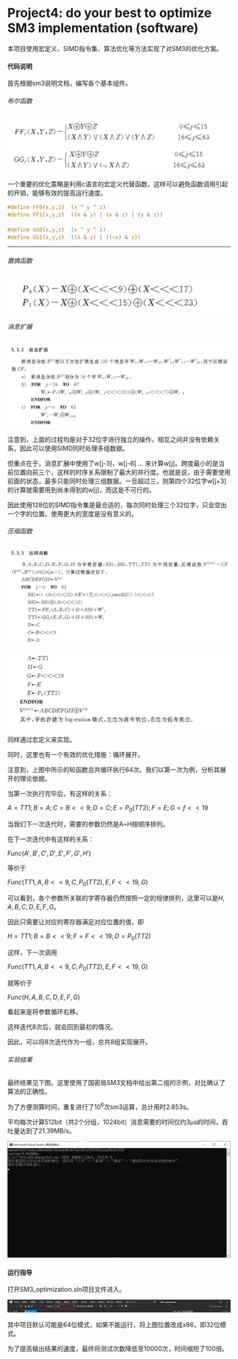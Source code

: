# Project4: do your best to optimize SM3 implementation (software)

本项目使用宏定义、SIMD指令集、算法优化等方法实现了对SM3的优化方案。

#### 代码说明

首先根据sm3说明文档，编写各个基本组件。

###### 布尔函数

![1](./p1.png)

一个重要的优化策略是利用c语言的宏定义代替函数，这样可以避免函数调用引起的开销，能够有效的提高运行速度。

```c
#define FF0(x,y,z)  (x ^ y ^ z)
#define FF1(x,y,z)  ((x & y) | (x & z) | (y & z))

#define GG0(x,y,z)  (x ^ y ^ z)
#define GG1(x,y,z)  ((x & y) | ((~x) & z))
```

------

###### 置换函数

![2](./p2.png)

###### 消息扩展

![3](./p3.png)

注意到，上面的过程均是对于32位字进行独立的操作，相互之间并没有依赖关系，因此可以使用SIMD同时处理多组数据。

但重点在于，消息扩展中使用了w[j-3]，w[j-6] ... 来计算w[j]。跨度最小的是当前位置向前三个，这样的时序关系限制了最大的并行度。也就是说，由于需要使用前面的状态，最多只能同时处理三组数据。一旦超过三，则第四个32位字w[j+3]的计算就需要用到尚未得到的w[j]，而这是不可行的。

因此使用128位的SIMD指令集是最合适的，每次同时处理三个32位字，只会空出一个字的位置。使用更大的宽度是没有意义的。

###### 压缩函数

![4](./p4.png)

![5](./p5.png)

同样通过宏定义来实现。

同时，这里也有一个有效的优化措施：循环展开。

注意到，上图中所示的轮函数总共循环执行64次。我们以第一次为例，分析其展开的理论依据。

当第一次执行完毕后，有这样的关系：

$A=TT1;B=A;C=B<<9;D=C;E=P_0(TT2);F=E;G=f<<19$

当我们下一次迭代时，需要的参数仍然是A~H按顺序排列。

在下一次迭代中有这样的关系：

$Func(A',B',C',D',E',F',G',H')$

等价于

$Func(TT1,A,B<<9,C,P_0(TT2),E,F<<19,G)$

可以看到，各个参数所关联的字寄存器仍然按照一定的规律排列，这里可以是$H,A,B,C,D,E,F,G$。

因此只需要让对应的寄存器满足对应位置的值，即

$H=TT1;B=B<<9;F=F<<19;D=P_0(TT2)$

这样，下一次调用

$Func(TT1,A,B<<9,C,P_0(TT2),E,F<<19,G)$

就等价于

$Func(H,A,B,C,D,E,F,G)$

看起来是将参数循环右移。

这样迭代8次后，就会回到最初的情况。

因此，可以将8次迭代作为一组，总共8组实现展开。

###### 实验结果

最终结果见下图。这里使用了国密局SM3文档中给出第二组的示例，对比确认了算法的正确性。

为了方便测算时间，重复进行了$10^6$次sm3运算，总计用时2.853s。

平均每次计算512bit（共2个分组，1024bit）消息需要的时间仅约3μs的时间，吞吐量达到了21.39MB/s。

![6](./result.png)

#### 运行指导

打开SM3_optimization.sln项目文件进入。

![image-20220728112932754](./runguide.png)

其中项目默认可能是64位模式，如果不能运行，将上图位置改成x86，即32位模式。

为了提高输出结果的速度，最终将测试次数降低至10000次，时间缩短了100倍。

